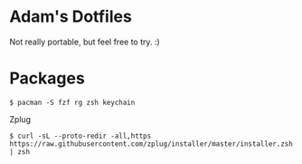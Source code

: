 # Adam's Dotfiles

Not really portable, but feel free to try. :)

# Packages

```
$ pacman -S fzf rg zsh keychain
```

Zplug

```
$ curl -sL --proto-redir -all,https https://raw.githubusercontent.com/zplug/installer/master/installer.zsh | zsh
```

